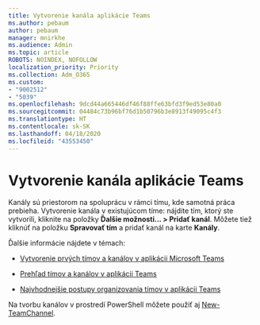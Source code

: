 ```yaml
---
title: Vytvorenie kanála aplikácie Teams
ms.author: pebaum
author: pebaum
manager: mnirkhe
ms.audience: Admin
ms.topic: article
ROBOTS: NOINDEX, NOFOLLOW
localization_priority: Priority
ms.collection: Adm_O365
ms.custom:
- "9002512"
- "5039"
ms.openlocfilehash: 9dcd44a665446df46f88ffe63bfd3f9ed53e80a0
ms.sourcegitcommit: 04484c73b96bf76d1b50796b3e8913f49095c4f3
ms.translationtype: HT
ms.contentlocale: sk-SK
ms.lasthandoff: 04/18/2020
ms.locfileid: "43553450"
---
```

# <a name="create-a-teams-channel"></a>Vytvorenie kanála aplikácie Teams

Kanály sú priestorom na spoluprácu v rámci tímu, kde samotná práca prebieha. Vytvorenie kanála v existujúcom tíme: nájdite tím, ktorý ste vytvorili, kliknite na položky **Ďalšie možnosti... > Pridať kanál**. Môžete tiež kliknúť na položku **Spravovať tím** a pridať kanál na karte **Kanály**.

Ďalšie informácie nájdete v témach:

- [Vytvorenie prvých tímov a kanálov v aplikácii Microsoft Teams](https://docs.microsoft.com/MicrosoftTeams/get-started-with-teams-create-your-first-teams-and-channels)

- [Prehľad tímov a kanálov v aplikácii Teams](https://docs.microsoft.com/microsoftteams/teams-channels-overview)

- [Najvhodnejšie postupy organizovania tímov v aplikácii Teams](https://docs.microsoft.com/MicrosoftTeams/best-practices-organizing)

Na tvorbu kanálov v prostredí PowerShell môžete použiť aj [New-TeamChannel](https://docs.microsoft.com/powershell/module/teams/new-teamchannel?view=teams-ps). 
